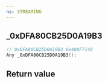 ```yaml
---
ns: STREAMING
---
```

## _0xDFA80CB25D0A19B3

```c
// 0xDFA80CB25D0A19B3 0x408F7148
Any _0xDFA80CB25D0A19B3();
```


## Return value
